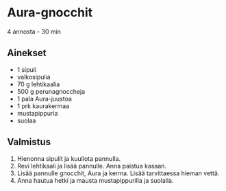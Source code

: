 # Aura-gnocchit
4 annosta - 30 min


## Ainekset
- 1 sipuli
- valkosipulia
- 70 g lehtikaalia
- 500 g perunagnoccheja
- 1 pala Aura-juustoa
- 1 prk kaurakermaa
- mustapippuria
- suolaa


## Valmistus
1. Hienonna sipulit ja kuullota pannulla.
2. Revi lehtikaali ja lisää pannulle. Anna paistua kasaan.
3. Lisää pannulle gnocchit, Aura ja kerma. Lisää tarvittaessa hieman vettä.
4. Anna hautua hetki ja mausta mustapippurilla ja suolalla.
